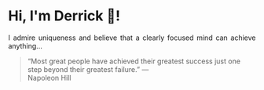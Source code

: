 # Hi, I'm Derrick 👋!
<p align="justify">I admire uniqueness and believe that a clearly focused mind can achieve anything...</p> 
<!-- #quote-start -->
<blockquote>&ldquo;Most great people have achieved their greatest success just one step beyond their greatest failure.&rdquo; &mdash; <footer>Napoleon Hill</footer></blockquote>
<!-- #quote-end -->
